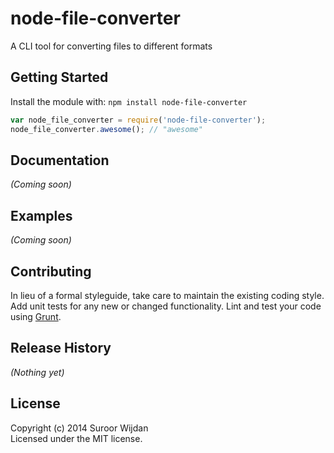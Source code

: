 # node-file-converter

A CLI tool for converting files to different formats

## Getting Started
Install the module with: `npm install node-file-converter`

```javascript
var node_file_converter = require('node-file-converter');
node_file_converter.awesome(); // "awesome"
```

## Documentation
_(Coming soon)_

## Examples
_(Coming soon)_

## Contributing
In lieu of a formal styleguide, take care to maintain the existing coding style. Add unit tests for any new or changed functionality. Lint and test your code using [Grunt](http://gruntjs.com/).

## Release History
_(Nothing yet)_

## License
Copyright (c) 2014 Suroor Wijdan  
Licensed under the MIT license.
